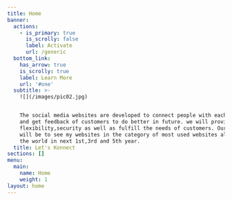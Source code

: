 ```yaml
---
title: Home
banner:
  actions:
    - is_primary: true
      is_scrolly: false
      label: Activate
      url: /generic
  bottom_link:
    has_arrow: true
    is_scrolly: true
    label: Learn More
    url: '#one'
  subtitle: >-
    ![](/images/pic02.jpg)


    The social media websites are developed to connect people with each other
    and get feedback of customers to do better in future. we will provide
    flexibility,security as well as fulfill the needs of customers. Our mission
    will be to see my websites in the category of most used websites all over
    the world in next 1st,3rd and 5th year.
  title: Let's Konnect
sections: []
menu:
  main:
    name: Home
    weight: 1
layout: home
---
```


